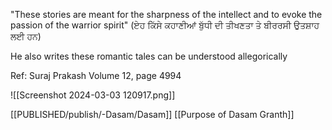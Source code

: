 "These stories are meant for the sharpness of the intellect and to evoke the passion of the warrior spirit" (ਏਹ ਕਿੱਸੇ ਕਹਾਣੀਆਂ ਬੁੱਧੀ ਦੀ ਤੀਖਣਤਾ ਤੇ ਬੀਰਰਸੀ ਉਤਸ਼ਾਹ ਲਈ ਹਨ)

He also writes these romantic tales can be understood allegorically 

Ref: Suraj Prakash Volume 12, page 4994

![[Screenshot 2024-03-03 120917.png]]

[[PUBLISHED/publish/-Dasam/Dasam]]
[[Purpose of Dasam Granth]]

